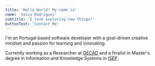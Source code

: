 ```yaml
---
title: 'Hello World! My name is'
name: 'Vasco Rodrigues'
subtitle: 'I love exploring new things!'
buttonText: 'Contact Me'
---
```


I'm an Portugal based software developer with a goal-driven creative mindset and passion for learning and innovating.

Currently working as a Researcher at [GECAD](https://www.gecad.isep.ipp.pt/GECAD/Pages/Presentation/Home.aspx) and a finalist in Master's degree in Information and Knowledge Systems in [ISEP](https://www.isep.ipp.pt/).
